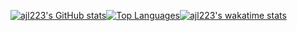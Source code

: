 [![ajl223's GitHub stats](https://github-readme-stats.vercel.app/api?username=ajl223)](https://github.com/ajl223/github-readme-stats)[![Top Languages](https://github-readme-stats.vercel.app/api/top-langs/?username=ajl223&layout=compact)](https://github.com/ajl223/github-readme-stats)[![ajl223's wakatime stats](https://github-readme-stats.vercel.app/api/wakatime?username=ajl223)](https://github.com/ajl223/github-readme-stats)
